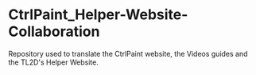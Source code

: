 # CtrlPaint_Helper-Website-Collaboration
Repository used to translate the CtrlPaint website, the Videos guides and the TL2D's Helper Website.

